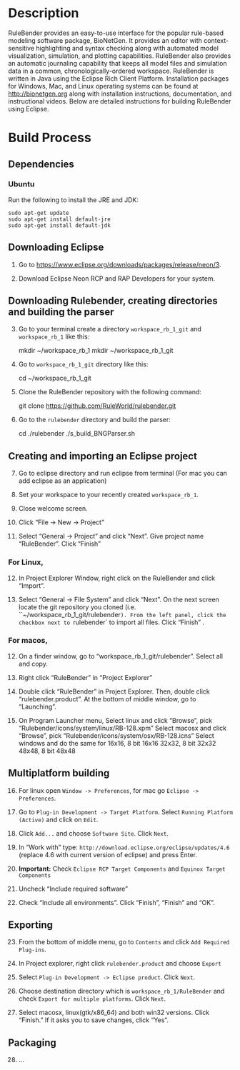 # Description #
RuleBender provides an easy-to-use interface for the popular rule-based
modeling software package, BioNetGen. It provides an editor with
context-sensitive highlighting and syntax checking along with automated model
visualization, simulation, and plotting capabilities. RuleBender also provides
an automatic journaling capability that keeps all model files and simulation
data in a common, chronologically-ordered workspace. RuleBender is written in
Java using the Eclipse Rich Client Platform. Installation packages for Windows,
Mac, and Linux operating systems can be found at http://bionetgen.org along
with installation instructions, documentation, and instructional videos. Below
are detailed instructions for building RuleBender using Eclipse. 

# Build Process #

## Dependencies

### Ubuntu

Run the following to install the JRE and JDK:

    sudo apt-get update
    sudo apt-get install default-jre
    sudo apt-get install default-jdk

## Downloading Eclipse ##

1. Go to https://www.eclipse.org/downloads/packages/release/neon/3.

2. Download Eclipse Neon RCP and RAP Developers for your system. 

## Downloading Rulebender, creating directories and building the parser ##

3. Go to your terminal create a directory `workspace_rb_1_git` and
   `workspace_rb_1` like this:

    mkdir ~/workspace_rb_1
    mkdir ~/workspace_rb_1_git

4. Go to `workspace_rb_1_git` directory like this:

    cd ~/workspace_rb_1_git

5. Clone the RuleBender repository with the following command:

    git clone https://github.com/RuleWorld/rulebender.git 

6. Go to the `rulebender` directory and build the parser: 

    cd ./rulebender
    ./s_build_BNGParser.sh 

## Creating and importing an Eclipse project ##

7. Go to eclipse directory and run eclipse from terminal (For mac you can add
   eclipse as an application)

8. Set your workspace to your recently created `workspace_rb_1`.

9. Close welcome screen. 

10. Click “File -> New -> Project” 

11. Select “General -> Project” and click “Next”. Give project name
    “RuleBender”. Click “Finish”

### For Linux, ###

12. In Project Explorer Window, right click on the RuleBender and click
    “Import”. 

13. Select “General -> File System” and click “Next”. On the next screen locate
    the git repository you cloned (i.e. ``~/workspace_rb_1_git/rulebender`).
    From the left panel, click the checkbox next to `rulebender` to import all
    files. Click “Finish” . 

### For macos, ###

12. On a finder window, go to “workspace_rb_1_git/rulebender”. Select all and
    copy. 

13. Right click “RuleBender” in “Project Explorer”

14. Double click “RuleBender” in Project Explorer. Then, double click
    “rulebender.product”. At the bottom of middle window, go to “Launching”. 

15. On Program Launcher menu, 
Select linux and click “Browse”, pick “Rulebender/icons/system/linux/RB-128.xpm”
Select macosx and click “Browse”, pick “Rulebender/icons/system/osx/RB-128.icns”
Select windows and do the same for
16x16, 8 bit
16x16
32x32, 8 bit
32x32
48x48, 8 bit
48x48

## Multiplatform building ##

16. For linux open `Window -> Preferences`, for mac go `Eclipse ->
    Preferences`. 

17. Go to `Plug-in Development -> Target Platform`. Select `Running Platform
    (Active)` and click on `Edit`. 

18. Click `Add...` and choose `Software Site`. Click `Next`. 

19. In “Work with” type: `http://download.eclipse.org/eclipse/updates/4.6`
    (replace 4.6 with current version of eclipse) and press Enter. 

20. **Important:** Check `Eclipse RCP Target Components` and `Equinox Target
    Components`

21. Uncheck “Include required software”

22. Check “Include all environments”. Click “Finish”, “Finish” and “OK”. 

## Exporting ##

23. From the bottom of middle menu, go to `Contents` and click `Add Required
    Plug-ins`. 

24. In Project explorer, right click `rulebender.product` and choose `Export` 

25. Select `Plug-in Development -> Eclipse product`. Click `Next`. 

26. Choose destination directory which is `workspace_rb_1/RuleBender` and check
    `Export for multiple platforms`. Click `Next`. 

27. Select macosx, linux(gtk/x86_64) and both win32 versions. Click “Finish.”
    If it asks you to save changes, click “Yes”.  

## Packaging ##

28. ...
